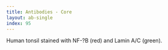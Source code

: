 ```yaml
---
title: Antibodies - Core
layout: ab-single
index: 95
---
```

Human tonsil stained with NF-?B (red) and Lamin A/C (green).